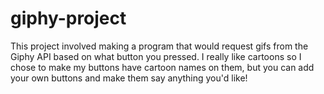 # giphy-project
This project involved making a program that would request gifs from the Giphy API based on what button you pressed.
I really like cartoons so I chose to make my buttons have cartoon names on them, but you can add your own buttons and make them say anything you'd like!
